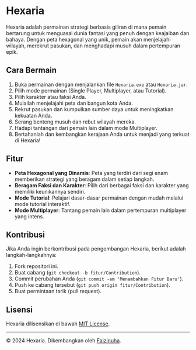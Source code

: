 # Hexaria

Hexaria adalah permainan strategi berbasis giliran di mana pemain bertarung untuk menguasai dunia fantasi yang penuh dengan keajaiban dan bahaya. Dengan peta hexagonal yang unik, pemain akan menjelajahi wilayah, merekrut pasukan, dan menghadapi musuh dalam pertempuran epik.

## Cara Bermain

1. Buka permainan dengan menjalankan file `Hexaria.exe` atau `Hexaria.jar`.
2. Pilih mode permainan (Single Player, Multiplayer, atau Tutorial).
3. Pilih karakter atau faksi Anda.
4. Mulailah menjelajahi peta dan bangun kota Anda.
5. Rekrut pasukan dan kumpulkan sumber daya untuk meningkatkan kekuatan Anda.
6. Serang benteng musuh dan rebut wilayah mereka.
7. Hadapi tantangan dari pemain lain dalam mode Multiplayer.
8. Bertahanlah dan kembangkan kerajaan Anda untuk menjadi yang terkuat di Hexaria!

## Fitur

- **Peta Hexagonal yang Dinamis**: Peta yang terdiri dari segi enam memberikan strategi yang beragam dalam setiap langkah.
- **Beragam Faksi dan Karakter**: Pilih dari berbagai faksi dan karakter yang memiliki keunikannya sendiri.
- **Mode Tutorial**: Pelajari dasar-dasar permainan dengan mudah melalui mode tutorial interaktif.
- **Mode Multiplayer**: Tantang pemain lain dalam pertempuran multiplayer yang intens.

## Kontribusi

Jika Anda ingin berkontribusi pada pengembangan Hexaria, berikut adalah langkah-langkahnya:

1. Fork repositori ini.
2. Buat cabang (`git checkout -b fitur/Contribution`).
3. Commit perubahan Anda (`git commit -am 'Menambahkan Fitur Baru'`).
4. Push ke cabang tersebut (`git push origin fitur/Contribution`).
5. Buat permintaan tarik (pull request).

## Lisensi

Hexaria dilisensikan di bawah [MIT License](LICENSE).

---
© 2024 Hexaria. Dikembangkan oleh [Faizinuha](https://github.com/username).
